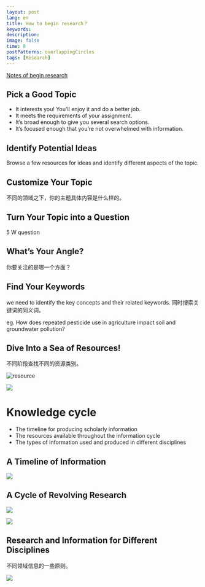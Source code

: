 ```yaml
---
layout: post
lang: en
title: How to begin research？
keywords: 
description: 
image: false
time: 8
postPatterns: overlappingCircles
tags: [Research]
---
```


[Notes of begin research](https://www.lib.uci.edu/sites/all/tutorials/BeginResearch/public/begin.html)

## Pick a Good Topic

- It interests you! You'll enjoy it and do a better job.
- It meets the requirements of your assignment.
- It’s broad enough to give you several search options.
- It’s focused enough that you’re not overwhelmed with information.

## Identify Potential Ideas

Browse a few resources for ideas and identify different aspects of the topic.

## Customize Your Topic

不同的领域之下，你的主题具体内容是什么样的。

## Turn Your Topic into a Question
5 W question

## What’s Your Angle?

你要关注的是哪一个方面？

## Find Your Keywords

we need to identify the key concepts and their related keywords.
同时搜索关键词的同义词。

eg. How does repeated pesticide use in agriculture impact soil and groundwater pollution?

## Dive Into a Sea of Resources!
不同阶段查找不同的资源类别。

![resource](http://7xle3b.com1.z0.glb.clouddn.com/2018-01-05-15151566359750.jpg)

![](http://7xle3b.com1.z0.glb.clouddn.com/2018-01-05-15151568454420.jpg)


# Knowledge cycle
- The timeline for producing scholarly information
- The resources available throughout the information cycle
- The types of information used and produced in different disciplines

## A Timeline of Information


![](http://7xle3b.com1.z0.glb.clouddn.com/2018-01-05-15151599676046.jpg)

## A Cycle of Revolving Research

![](http://7xle3b.com1.z0.glb.clouddn.com/2018-01-05-15151603834140.jpg)


![](http://7xle3b.com1.z0.glb.clouddn.com/2018-01-05-15151605216175.jpg)

## Research and Information for Different Disciplines
不同领域信息的一些原则。


![](http://7xle3b.com1.z0.glb.clouddn.com/2018-01-05-15151605972244.jpg)


